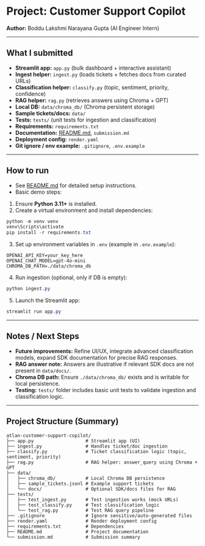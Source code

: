 # Project: **Customer Support Copilot**
**Author:** Boddu Lakshmi Narayana Gupta (AI Engineer Intern)

---

## What I submitted
- **Streamlit app:** `app.py` (bulk dashboard + interactive assistant)  
- **Ingest helper:** `ingest.py` (loads tickets + fetches docs from curated URLs)  
- **Classification helper:** `classify.py` (topic, sentiment, priority, confidence)  
- **RAG helper:** `rag.py` (retrieves answers using Chroma + GPT)  
- **Local DB:** `data/chroma_db/` (Chroma persistent storage)  
- **Sample tickets/docs:** `data/`  
- **Tests:** `tests/` (unit tests for ingestion and classification)  
- **Requirements:** `requirements.txt`  
- **Documentation:** [README.md](https://github.com/Gupta-4388/atlan-customer-support-copilot/blob/main/README.md), `submission.md`  
- **Deployment config:** `render.yaml`  
- **Git ignore / env example:** `.gitignore`, `.env.example`

---

## How to run
- See [README.md](https://github.com/Gupta-4388/atlan-customer-support-copilot/blob/main/README.md) for detailed setup instructions.  
- Basic demo steps:

1. Ensure **Python 3.11+** is installed.  
2. Create a virtual environment and install dependencies:

```powershell
python -m venv venv
venv\Scripts\activate
pip install -r requirements.txt
```

3. Set up environment variables in `.env` (example in `.env.example`):

```env
OPENAI_API_KEY=your_key_here
OPENAI_CHAT_MODEL=gpt-4o-mini
CHROMA_DB_PATH=./data/chroma_db
```

4. Run ingestion (optional, only if DB is empty):

```powershell
python ingest.py
```

5. Launch the Streamlit app:

```powershell
streamlit run app.py
```

---

## Notes / Next Steps

* **Future improvements:** Refine UI/UX, integrate advanced classification models, expand SDK documentation for precise RAG responses.  
* **RAG answer note:** Answers are illustrative if relevant SDK docs are not present in `data/docs/`.  
* **Chroma DB path:** Ensure `./data/chroma_db/` exists and is writable for local persistence.  
* **Testing:** `tests/` folder includes basic unit tests to validate ingestion and classification logic.

---

## Project Structure (Summary)

```
atlan-customer-support-copilot/
├── app.py                   # Streamlit app (UI)
├── ingest.py                # Handles ticket/doc ingestion
├── classify.py              # Ticket classification logic (topic, sentiment, priority)
├── rag.py                   # RAG helper: answer_query using Chroma + GPT
├── data/
│   ├── chroma_db/           # Local Chroma DB persistence
│   ├── sample_tickets.jsonl # Example support tickets
│   └── docs/                # Optional SDK/docs files for RAG
├── tests/
│   ├── test_ingest.py       # Test ingestion works (mock URLs)
│   ├── test_classify.py     # Test classification logic
│   └── test_rag.py          # Test RAG query pipeline
├── .gitignore               # Ignore sensitive/auto-generated files
├── render.yaml              # Render deployment config
├── requirements.txt         # Dependencies
├── README.md                # Project documentation
└── submission.md            # Submission summary
```
